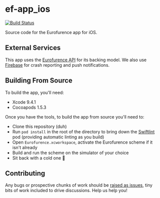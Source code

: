 # ef-app_ios

[![Build Status](https://travis-ci.org/eurofurence/ef-app_ios.svg?branch=master)](https://travis-ci.org/eurofurence/ef-app_ios)

Source code for the Eurofurence app for iOS.

## External Services

This app uses the [Eurofurence API](https://app.eurofurence.org/swagger/v2/ui/) for its backing model. We also use [Firebase](https://firebase.google.com) for crash reporting and push notifications.

## Building From Source

To build the app, you'll need:

- Xcode 9.4.1
- Cocoapods 1.5.3

Once you have the tools, to build the app from source you'll need to:

- Clone this repository (duh)
- Run `pod install` in the root of the directory to bring down the [Swiftlint](https://github.com/realm/SwiftLint) pod (providing automatic linting as you build)
- Open `Eurofurence.xcworkspace`, activate the Eurofurence scheme if it isn't already
- Build and run the scheme on the simulator of your choice
- Sit back with a cold one 🍻

## Contributing

Any bugs or prospective chunks of work should be [raised as issues](https://github.com/eurofurence/ef-app_ios/issues/new), tiny bits of work included to drive discussions. Help us help you!
